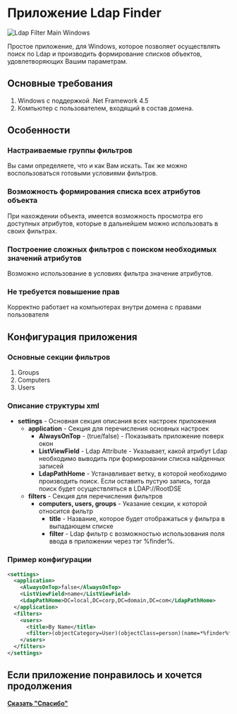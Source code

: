 # Приложение Ldap Finder

![Ldap Filter Main Windows](https://lh3.googleusercontent.com/pw/ACtC-3dREs5xuSHkze_48AhmvWmGcigLDc9XG5dxmJfCpAUfzXMLbqmR6Atw5OgaJg7K8FObTKSMDzforsVXj01fM8cuB-reddnW_SOKDbS3fS9eORxrSNMGeRVwV0LLGAn8dIPyCziMfjXrB64pcrBjMa-I=w450-h70-no)

Простое приложение, для Windows, которое позволяет осуществлять поиск по Ldap и производить формирование списков объектов, удовлетворяющих Вашим параметрам.

## Основные требования
1. Windows с поддержкой .Net Framework 4.5
2. Компьютер с пользователем, входящий в состав домена.

## Особенности
### Настраиваемые группы фильтров
Вы сами определяете, что и как Вам искать. Так же можно воспользоваться готовыми условиями фильтров.

### Возможность формирования списка всех атрибутов объекта
При нахождении объекта, имеется возможность просмотра его доступных атрибутов, которые в дальнейшем можно использовать в своих фильтрах.

### Построение сложных фильтров с поиском необходимых значений атрибутов
Возможно использование в условиях фильтра значение атрибутов.

### Не требуется повышение прав
Корректно работает на компьютерах внутри домена с правами пользователя

## Конфигурация приложения
### Основные секции фильтров
1. Groups
2. Computers
3. Users

### Описание структуры xml
* **settings** - Основная секция описания всех настроек приложения
  * **application** - Секция для перечисления основных настроек
    * **AlwaysOnTop** - (true/false) - Показывать приложение поверх окон
    * **ListViewField** - Ldap Attribute - Указывает, какой атрибут Ldap необходимо выводить при формировании списка найденных записей
    * **LdapPathHome** - Устанавливает ветку, в которой необходимо производить поиск. Если оставить пустую запись, тогда поиск будет осуществляться в LDAP://RootDSE
  * **filters** - Секция для перечисления фильтров
    * **computers, users, groups** - Указание секции, к которой относится фильтр
      * **title** - Название, которое будет отображаться у фильтра в выпадающем списке
      * **filter** - Ldap фильтр с возможностью использования поля ввода в приложении через тэг %finder%.

### Пример конфигурации
```xml
<settings>
  <application>
    <AlwaysOnTop>false</AlwaysOnTop>
    <ListViewField>name</ListViewField>
    <LdapPathHome>DC=local,DC=corp,DC=domain,DC=com</LdapPathHome>
  </application>
  <filters>
    <users>
      <title>By Name</title>
      <filter>(objectCategory=User)(objectClass=person)(name=*%finder%*)</filter>
    </users>
  </filters>
</settings>
```

## Если приложение понравилось и хочется продолжения

**[Сказать "Спасибо"](https://yoomoney.ru/to/410011417968231)**
